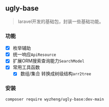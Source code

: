 ugly-base
------
> laravel开发的基础包，封装一些基础功能。

### 功能
- [x] 枚举辅助
- [x] 统一响应`ApiResource`
- [x] 扩展ORM搜索查询能力`SearchModel`
- [x] 常用工具函数
  - [x] 数组/集合 转换成树级结构`arr2tree`

### 安装
```shell
composer require wyzheng/ugly-base:dev-main
```
